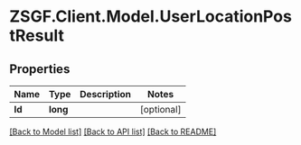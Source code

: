 # ZSGF.Client.Model.UserLocationPostResult

## Properties

Name | Type | Description | Notes
------------ | ------------- | ------------- | -------------
**Id** | **long** |  | [optional] 

[[Back to Model list]](../../README.md#documentation-for-models) [[Back to API list]](../../README.md#documentation-for-api-endpoints) [[Back to README]](../../README.md)

